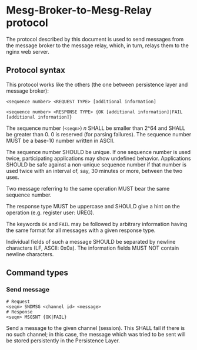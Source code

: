 # Mesg-Broker-to-Mesg-Relay protocol

The protocol described by this document is used to send messages from the message broker
to the message relay, which, in turn, relays them to the nginx web server.

## Protocol syntax

This protocol works like the others (the one between persistence layer and message broker):

    <sequence number> <REQUEST TYPE> [additional information]

    <sequence number> <RESPONSE TYPE> {OK [additional information]|FAIL [additional information]}

The sequence number (`<seqn>`) *n* SHALL be smaller than 2^64 and SHALL be greater than 0. 0 is reserved (for parsing failures).
The sequence number MUST be a base-10 number written in ASCII.

The sequence number SHOULD be unique. If one sequence number is used twice, participating applications may show
undefined behavior. Applications SHOULD be safe against a non-unique sequence number if that number is used
twice with an interval of, say, 30 minutes or more, between the two uses.

Two message referring to the same operation MUST bear the same sequence number.

The response type MUST be uppercase and SHOULD give a hint on the operation (e.g. register user: UREG).

The keywords `OK` and `FAIL` may be followed by arbitrary information having the same format for all messages with
a given response type.

Individual fields of such a message SHOULD be separated by newline characters (LF, ASCII: 0x0a). The information
fields MUST NOT contain newline characters.

## Command types

### Send message

    # Request
    <seqn> SNDMSG <channel id> <message>
    # Response
    <seqn> MSGSNT {OK|FAIL}

Send a message to the given channel (session). This SHALL fail if there is no such channel; in this case, the message
which was tried to be sent will be stored persistently in the Persistence Layer.

